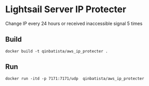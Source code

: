 # Lightsail Server IP Protecter
Change IP every 24 hours or received inaccessible signal 5 times

## Build

```
docker build -t qinbatista/aws_ip_protecter .
```

## Run
```
docker run -itd -p 7171:7171/udp  qinbatista/aws_ip_protecter
```